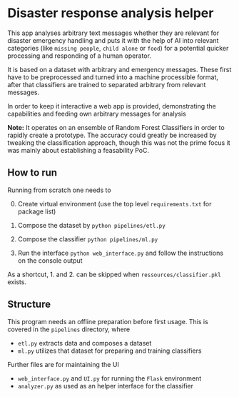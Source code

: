 # Disaster response analysis helper

This app analyses arbitrary text messages whether they are relevant for disaster emergency handling and puts it with the help of AI into relevant categories (like `missing people`, `child alone` or `food`) for a potential quicker processing and responding of a human operator.

It is based on a dataset with arbitrary and emergency messages. These first have to be preprocessed and turned into a machine processible format, after that classifiers are trained to separated arbitrary from relevant messages. 

In order to keep it interactive a web app is provided, demonstrating the capabilities and feeding own arbitrary messages for analysis

**Note:** It operates on an ensemble of Random Forest Classifiers in order to rapidly create a prototype. The accuracy could greatly be increased by tweaking the classification approach, though this was not the prime focus it was mainly about establishing a feasability PoC.

## How to run

Running from scratch one needs to 

0. Create virtual environment (use the top level `requirements.txt` for package list)

1. Compose the dataset by `python pipelines/etl.py`
2. Compose the classifier `python pipelines/ml.py`
3. Run the interface `python web_interface.py` and follow the instructions on the console output

As a shortcut, 1. and 2. can be skipped when `ressources/classifier.pkl` exists.

## Structure

This program needs an offline preparation before first usage. This is covered in the `pipelines` directory, where 

- `etl.py` extracts data and composes a dataset
- `ml.py` utilizes that dataset for preparing and training classifiers

Further files are for maintaining the UI

- `web_interface.py` and `UI.py` for running the `Flask` environment
- `analyzer.py` as used as an helper interface for the classifier
